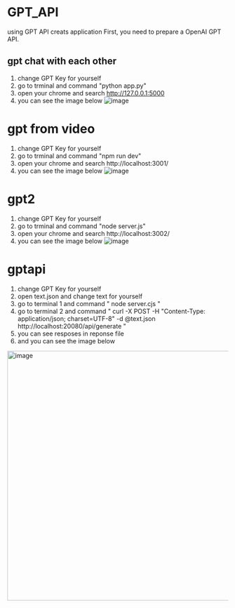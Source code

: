 # GPT_API
using GPT API creats application
First, you need to prepare a OpenAI GPT API.

## gpt chat with each other
1. change GPT Key for yourself
2. go to trminal and command "python app.py"
3. open your chrome and search http://127.0.0.1:5000
4. you can see the image below
![image](https://github.com/user-attachments/assets/9ffdb6dd-77a9-49ae-93e5-52fe0f861e73)

# gpt from video
1. change GPT Key for yourself
2. go to trminal and command "npm run dev"
3. open your chrome and search http://localhost:3001/
4. you can see the image below
![image](https://github.com/user-attachments/assets/1fcde996-a09f-4c31-b829-d48b8d4b77e6)


# gpt2
1. change GPT Key for yourself
2. go to trminal and command "node server.js"
3. open your chrome and search http://localhost:3002/
4. you can see the image below
![image](https://github.com/user-attachments/assets/b5aa2390-7757-48e0-88ce-e52911ac1639)

# gptapi
1. change GPT Key for yourself
2. open text.json and change text for yourself
3. go to terminal 1 and command " node server.cjs "
4. go to terminal 2 and command " curl -X POST -H "Content-Type: application/json; charset=UTF-8" -d @text.json http://localhost:20080/api/generate "
5. you can see resposes in reponse file
6. and you can see the image below
<img width="569" alt="image" src="https://github.com/user-attachments/assets/4e392569-ce9a-408f-9af1-de178637c302">

